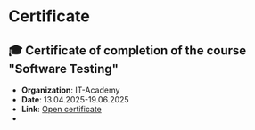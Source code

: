 # Certificate

## 🎓 Certificate of completion of the course "Software Testing"
- **Organization**: IT-Academy
- **Date**: 13.04.2025-19.06.2025
- **Link**: [Open certificate](https://github.com/vika94/Certificate/blob/main/%D0%92%D0%B8%D0%BA%D1%82%D0%BE%D1%80%D0%B8%D1%8F%20%D0%91%D0%B5%D0%BB%D1%8F%D0%BD%D1%81%D0%BA%D0%B0%D1%8F.pdf)
- 
